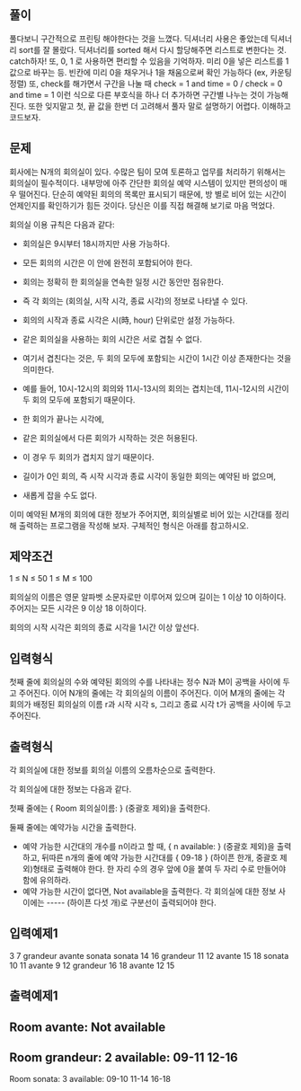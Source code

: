 ## 풀이
풀다보니 구간적으로 프린팅 해야한다는 것을 느꼈다.
딕셔너리 사용은 좋았는데 딕셔너리 sort를 잘 몰랐다.
딕셔너리를 sorted 해서 다시 할당해주면 리스트로 변한다는 것. catch하자!
또, 0, 1 로 사용하면 편리할 수 있음을 기억하자. 미리 0을 넣은 리스트를 1값으로 바꾸는 등.
빈칸에 미리 0을 채우거나 1을 채움으로써 확인 가능하다 (ex, 카운팅정렬)
또, check를 해가면서 구간을 나눌 때 check = 1 and time = 0 / check = 0 and time = 1
이런 식으로 다른 부호식을 하나 더 추가하면 구간별 나누는 것이 가능해진다.
또한 잊지말고 첫, 끝 값을 한번 더 고려해서 풀자
말로 설명하기 어렵다. 이해하고 코드보자.

## 문제
회사에는 N개의 회의실이 있다. 
수많은 팀이 모여 토론하고 업무를 처리하기 위해서는 회의실이 필수적이다.
내부망에 아주 간단한 회의실 예약 시스템이 있지만 편의성이 매우 떨어진다. 
단순히 예약된 회의의 목록만 표시되기 때문에, 
방 별로 비어 있는 시간이 언제인지를 확인하기가 힘든 것이다. 
당신은 이를 직접 해결해 보기로 마음 먹었다.

회의실 이용 규칙은 다음과 같다:
- 회의실은 9시부터 18시까지만 사용 가능하다. 
- 모든 회의의 시간은 이 안에 완전히 포함되어야 한다.

- 회의는 정확히 한 회의실을 연속한 일정 시간 동안만 점유한다. 
- 즉 각 회의는 (회의실, 시작 시각, 종료 시각)의 정보로 나타낼 수 있다.

- 회의의 시작과 종료 시각은 시(時, hour) 단위로만 설정 가능하다. 
- 같은 회의실을 사용하는 회의 시간은 서로 겹칠 수 없다. 
- 여기서 겹친다는 것은, 두 회의 모두에 포함되는 시간이 1시간 이상 존재한다는 것을 의미한다. 
- 예를 들어, 10시-12시의 회의와 11시-13시의 회의는 겹치는데, 11시-12시의 시간이 두 회의 모두에 포함되기 때문이다.

- 한 회의가 끝나는 시각에, 
- 같은 회의실에서 다른 회의가 시작하는 것은 허용된다. 
- 이 경우 두 회의가 겹치지 않기 때문이다.

- 길이가 0인 회의, 즉 시작 시각과 종료 시각이 동일한 회의는 예약된 바 없으며, 
- 새롭게 잡을 수도 없다.

이미 예약된 M개의 회의에 대한 정보가 주어지면, 
회의실별로 비어 있는 시간대를 정리해 출력하는 프로그램을 작성해 보자. 
구체적인 형식은 아래를 참고하시오.

## 제약조건
1 ≤ N ≤ 50
1 ≤ M ≤ 100

회의실의 이름은 영문 알파벳 소문자로만 이루어져 있으며 
길이는 1 이상 10 이하이다.
주어지는 모든 시각은 9 이상 18 이하이다.

회의의 시작 시각은 회의의 종료 시각을 1시간 이상 앞선다.

## 입력형식
첫째 줄에 회의실의 수와 예약된 회의의 수를 나타내는 정수 N과 M이 공백을 사이에 두고 주어진다.
이어 N개의 줄에는 각 회의실의 이름이 주어진다.
이어 M개의 줄에는 각 회의가 배정된 회의실의 이름 r과 시작 시각 s, 
그리고 종료 시각 t가 공백을 사이에 두고 주어진다.

## 출력형식
각 회의실에 대한 정보를 회의실 이름의 오름차순으로 출력한다.

각 회의실에 대한 정보는 다음과 같다.

첫째 줄에는 { Room 회의실이름: } (중괄호 제외)을 출력한다.

둘째 줄에는 예약가능 시간을 출력한다.

- 예약 가능한 시간대의 개수를 n이라고 할 때, { n available: } (중괄호 제외)을 출력하고, 뒤따른 n개의 줄에 예약 가능한 시간대를 { 09-18 } (하이픈 한개, 중괄호 제외)형태로 출력해야 한다. 한 자리 수의 경우 앞에 0을 붙여 두 자리 수로 만들어야 함에 유의하라.
- 예약 가능한 시간이 없다면, Not available을 출력한다.
각 회의실에 대한 정보 사이에는 ----- (하이픈 다섯 개)로 구분선이 출력되어야 한다.

## 입력예제1
3 7
grandeur
avante
sonata
sonata 14 16
grandeur 11 12
avante 15 18
sonata 10 11
avante 9 12
grandeur 16 18
avante 12 15
## 출력예제1
Room avante:
Not available
-----
Room grandeur:
2 available:
09-11
12-16
-----
Room sonata:
3 available:
09-10
11-14
16-18